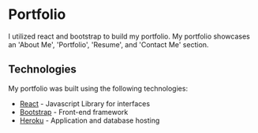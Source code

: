 # Portfolio

I utilized react and bootstrap to build my portfolio. My portfolio
showcases an 'About Me', 'Portfolio', 'Resume', and 'Contact Me' section.

## Technologies

My portfolio was built using the following technologies:
* [React](https://reactjs.org/) - Javascript Library for interfaces
* [Bootstrap](https://getbootstrap.com/) - Front-end framework
* [Heroku](https://www.heroku.com/) - Application and database hosting
